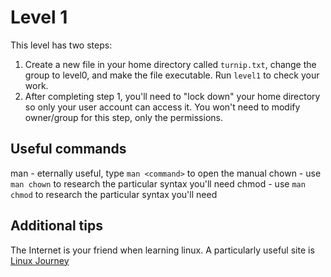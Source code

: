 # Level 1
This level has two steps:
1) Create a new file in your home directory called `turnip.txt`, change the
   group to level0, and make the file executable. Run `level1` to check your
   work.
2) After completing step 1, you'll need to "lock down" your home directory so
   only your user account can access it. You won't need to modify owner/group
   for this step, only the permissions.

## Useful commands
man   - eternally useful, type `man <command>` to open the manual
chown - use `man chown` to research the particular syntax you'll need
chmod - use `man chmod` to research the particular syntax you'll need

## Additional tips
The Internet is your friend when learning linux. A particularly useful site is
[Linux Journey](https://linuxjourney.com)
